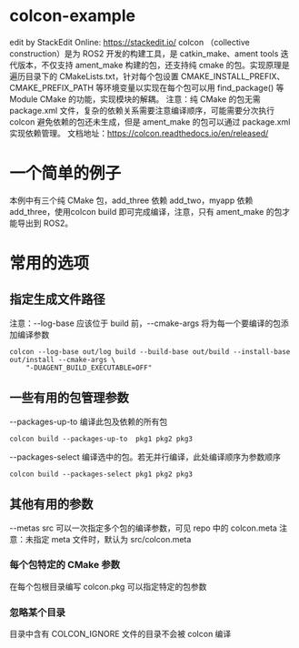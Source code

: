 # colcon-example
edit by StackEdit Online: https://stackedit.io/
colcon （collective construction）是为 ROS2 开发的构建工具，是 catkin_make、ament tools 迭代版本，不仅支持 ament_make 构建的包，还支持纯 cmake 的包。实现原理是遍历目录下的 CMakeLists.txt，针对每个包设置 CMAKE_INSTALL_PREFIX、CMAKE_PREFIX_PATH 等环境变量以实现在每个包可以用 find_package() 等 Module CMake 的功能，实现模块的解耦。
注意：纯 CMake 的包无需 package.xml 文件，复杂的依赖关系需要注意编译顺序，可能需要分次执行 colcon 避免依赖的包还未生成，但是 ament_make 的包可以通过 package.xml 实现依赖管理。
文档地址：https://colcon.readthedocs.io/en/released/

# 一个简单的例子
本例中有三个纯 CMake 包，add_three 依赖 add_two，myapp 依赖 add_three，使用colcon build 即可完成编译，注意，只有 ament_make 的包才能导出到 ROS2。 

# 常用的选项
## 指定生成文件路径
注意：--log-base 应该位于 build 前，--cmake-args 将为每一个要编译的包添加编译参数
```
colcon --log-base out/log build --build-base out/build --install-base out/install --cmake-args \
    "-DUAGENT_BUILD_EXECUTABLE=OFF"
```
## 一些有用的包管理参数
--packages-up-to 
编译此包及依赖的所有包
```
colcon build --packages-up-to  pkg1 pkg2 pkg3
```
--packages-select
编译选中的包。若无并行编译，此处编译顺序为参数顺序
```
colcon build --packages-select pkg1 pkg2 pkg3
```
## 其他有用的参数
--metas  src
可以一次指定多个包的编译参数，可见 repo 中的 colcon.meta
注意：未指定 meta 文件时，默认为 src/colcon.meta
### 每个包特定的 CMake 参数
在每个包根目录编写 colcon.pkg 可以指定特定的包参数
### 忽略某个目录
目录中含有 COLCON_IGNORE 文件的目录不会被 colcon 编译
